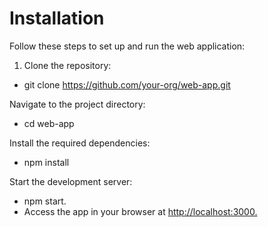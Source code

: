 # Installation

Follow these steps to set up and run the web application:

1. Clone the repository:

- git clone <https://github.com/your-org/web-app.git>

Navigate to the project directory:

- cd web-app

Install the required dependencies:

- npm install

Start the development server:

- npm start.
- Access the app in your browser at <http://localhost:3000.>